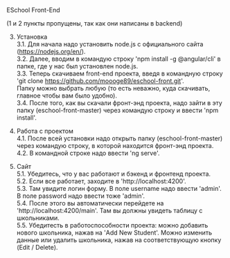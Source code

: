 ESchool Front-End  

(1 и 2 пункты пропущены, так как они написаны в backend)  

3. Установка  
  3.1. Для начала надо установить node.js с официального сайта (https://nodejs.org/en/).  
  3.2. Далее, вводим в командую строку 'npm install -g @angular/cli' в папке, где у нас был установлен node.js.  
  3.3. Теперь скачиваем front-end проекта, введя в командную строку 'git clone https://github.com/moooge89/eschool-front.git'.  
  Папку можно выбрать любую (то есть неважно, куда скачивать, главное чтобы вам было удобно).  
  3.4. После того, как вы скачали фронт-энд проекта, надо зайти в эту папку (eschool-front-master) через командую строку и ввести 'npm install'.  
  
4. Работа с проектом  
  4.1. После всей установки надо открыть папку (eschool-front-master) через командую строку, в которой находится фронт-энд проекта.  
  4.2. В командной строке надо ввести 'ng serve'.  

5. Сайт  
  5.1. Убедитесь, что у вас работают и бэкенд и фронтенд проекта.  
  5.2. Если все работает, заходите в 'http://localhost:4200'.    
  5.3. Там увидите логин форму. В поле username надо ввести 'admin'. В поле password надо ввести тоже 'admin'.  
  5.4. После этого вы автоматически перейдете на 'http://localhost:4200/main'. Там вы должны увидеть таблицу с школьниками.  
  5.5. Убедитесть в работоспособности проекта: можно добавить нового школьника, нажав на 'Add New Student'. Можно изменить данные или удалить школьника, нажав на соответствующую кнопку (Edit / Delete).  
